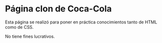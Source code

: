 # Página clon de Coca-Cola

Esta página se realizó para poner en práctica conocimientos tanto de HTML como de CSS.

No tiene fines lucrativos. 

